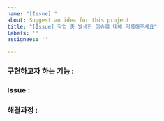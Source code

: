 ```yaml
---
name: "[Issue] "
about: Suggest an idea for this project
title: "[Issue] 작업 중 발생한 이슈에 대해 기록해주세요"
labels: ''
assignees: ''

---
```


### 구현하고자 하는 기능 :


### Issue :


### 해결과정 :
